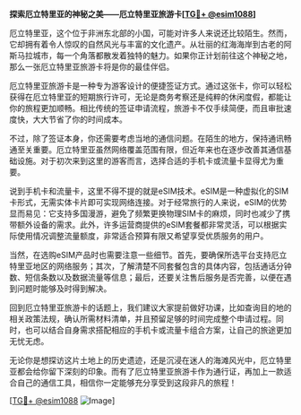 **探索厄立特里亚的神秘之美——厄立特里亚旅游卡[[TG💪+ @esim1088](https://t.me/s/esim1088)]**

厄立特里亚，这个位于非洲东北部的小国，可能对许多人来说还比较陌生。然而，它却拥有着令人惊叹的自然风光与丰富的文化遗产。从壮丽的红海海岸到古老的阿斯马拉城市，每一个角落都散发着独特的魅力。如果你正计划前往这个神秘之地，那么一张厄立特里亚旅游卡将是你的最佳伴侣。

厄立特里亚旅游卡是一种专为游客设计的便捷签证方式。通过这张卡，你可以轻松获得在厄立特里亚的短期旅行许可，无论是商务考察还是纯粹的休闲度假，都能让你的旅程更加顺畅。相比传统的签证申请流程，旅游卡不仅手续简便，而且审批速度快，大大节省了你的时间成本。

不过，除了签证本身，你还需要考虑当地的通信问题。在陌生的地方，保持通讯畅通至关重要。厄立特里亚虽然网络覆盖范围有限，但近年来也在逐步改善其通信基础设施。对于初次来到这里的游客而言，选择合适的手机卡或流量卡显得尤为重要。

说到手机卡和流量卡，这里不得不提的就是eSIM技术。eSIM是一种虚拟化的SIM卡形式，无需实体卡片即可实现网络连接。对于经常旅行的人来说，eSIM的优势显而易见：它支持多国漫游，避免了频繁更换物理SIM卡的麻烦，同时也减少了携带额外设备的需求。此外，许多运营商提供的eSIM套餐都非常灵活，可以根据实际使用情况调整流量额度，非常适合预算有限又希望享受优质服务的用户。

当然，在选购eSIM产品时也需要注意一些细节。首先，要确保所选平台支持厄立特里亚地区的网络服务；其次，了解清楚不同套餐包含的具体内容，包括通话分钟数、短信条数以及数据流量等信息；最后，还要关注售后服务是否完善，以便在遇到问题时能够及时得到解决。

回到厄立特里亚旅游卡的话题上，我们建议大家提前做好功课，比如查询目的地的相关政策法规，确认所需材料清单，并且预留足够的时间完成整个申请过程。同时，也可以结合自身需求搭配相应的手机卡或流量卡组合方案，让自己的旅途更加无忧无虑。

无论你是想探访这片土地上的历史遗迹，还是沉浸在迷人的海滩风光中，厄立特里亚都会给你留下深刻的印象。而有了厄立特里亚旅游卡作为通行证，再加上一款适合自己的通信工具，相信你一定能够充分享受到这段非凡的旅程！

[[TG💪+ @esim1088](https://t.me/s/esim1088) ![Image](https://i.postimg.cc/4NQfJmqS/Snipaste-2025-05-13-00-14-12.png)]